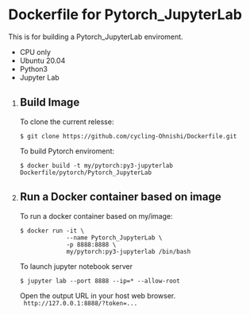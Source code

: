 # Dockerfile for Pytorch_JupyterLab
This is for building a Pytorch_JupyterLab enviroment. 
- CPU only
- Ubuntu 20.04
- Python3
- Jupyter Lab

1. ## Build Image  
    To clone the current relesse:
    ```bash:bash
    $ git clone https://github.com/cycling-Ohnishi/Dockerfile.git
    ```
    To build Pytorch enviroment:
    ```bash:bash
    $ docker build -t my/pytorch:py3-jupyterlab Dockerfile/pytorch/Pytorch_JupyterLab
    ```

2. ## Run a Docker container based on image
    To run a docker container based on my/image:
    ```bash:bash
    $ docker run -it \
                 --name Pytorch_JupyterLab \
                 -p 8888:8888 \
                 my/pytorch:py3-jupyterlab /bin/bash
    ```
    To launch jupyter notebook server
    ```bash:bash
    $ jupyter lab --port 8888 --ip=* --allow-root
    ```
    Open the output URL in your host web browser.  
    ` http://127.0.0.1:8888/?token=...`

